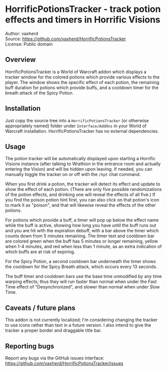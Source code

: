 HorrificPotionsTracker - track potion effects and timers in Horrific Visions
============================================================================

Author: vaxherd  
Source: https://github.com/vaxherd/HorrificPotionsTracker  
License: Public domain


Overview
--------
HorrificPotionsTracker is a World of Warcraft addon which displays a
tracker window for the colored potions which provide various effects to
the player.  The window shows the specific effect of each potion, the
remaining buff duration for potions which provide buffs, and a cooldown
timer for the breath attack of the Spicy Potion.


Installation
------------
Just copy the source tree into a `HorrificPotionsTracker` (or otherwise
appropriately named) folder under `Interface/AddOns` in your World of
Warcraft installation.  HorrificPotionsTracker has no external
dependencies.


Usage
-----
The potion tracker will be automatically displayed upon starting a
Horrific Visions instance (after talking to Wrathion in the entrance
room and actually entering the Vision) and will be hidden upon leaving.
If needed, you can manually toggle the tracker on or off with the `/hpt`
chat command.

When you first drink a potion, the tracker will detect its effect and
update to show the effect of each potion.  (There are only five possible
randomizations of the potion effects, and drinking one will reveal the
effects of all five.)  If you find the poison potion hint first, you can
also click on that potion's icon to mark it as "poison", and that will
likewise reveal the effects of the other potions.

For potions which provide a buff, a timer will pop up below the effect
name while the buff is active, showing how long you have until the buff
runs out and you are hit with the expiration debuff, with a bar above
the timer which counts down from 5 minutes remaining.  The timer text
and cooldown bar are colored green when the buff has 5 minutes or longer
remaining, yellow when 1-4 minutes, and red when less than 1 minute, as
an extra indication of which buffs are at risk of expiring.

For the Spicy Potion, a second cooldown bar underneath the timer shows
the cooldown for the Spicy Breath attack, which occurs every 13 seconds.

The buff timer and cooldown bars use the base time unmodified by any
time warping effects; thus they will run faster than normal when under
the Fast Time effect of "Desynchronized", and slower than normal when
under Slow Time.


Caveats / future plans
----------------------
This addon is not currently localized; I'm considering changing the
tracker to use icons rather than text in a future version.  I also
intend to give the tracker a proper border and draggable title bar.


Reporting bugs
--------------
Report any bugs via the GitHub issues interface:
https://github.com/vaxherd/HorrificPotionsTracker/issues
